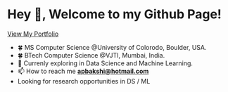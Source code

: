 # Hey 👋, Welcome to my Github Page!

[View My Portfolio](https://akshaybakshi.netlify.app/)

- 🍀 MS Computer Science @University of Colorodo, Boulder, USA.
- 🍀 BTech Computer Science @VJTI, Mumbai, India.
- 🌱 Currenly exploring in Data Science and Machine Learning.
- 📫 How to reach me **apbakshi@hotmail.com**
- Looking for research opportunities in DS / ML
